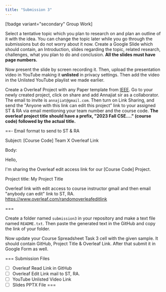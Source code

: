 ```yaml
---
title: "Submission 3"
---
```


[!badge variant="secondary" Group Work]

Select a tentative topic which you plan to research on and plan an outline of it with the idea. You can change the topic later while you go through the submissions but do not worry about it now. Create a Google Slide which should contain, an Introduction, slides regarding the topic, related research, challenges, what you plan to do and conclusion. **All the slides must have page numbers.**

Now present the slide by screen recording it. Then, upload the presentation video in YouTube making it **unlisted** in privacy settings. Then add the video in the Unlisted YouTube playlist we made earlier.

Create a Overleaf Project with any Paper template from [IEEE](https://www.overleaf.com/latex/templates/ieee-conference-template/grfzhhncsfqn). Go to your newly created project, click on share and add Annajiat sir as a collaborator. The email to invite is `annajiat@gmail.com`. Then turn on Link Sharing, and send the "Anyone with this link can edit this project” link to your assigned ST & RA via email mentioning your team number and the course code. **The overleaf project title should have a prefix, "2023 Fall CSE...." (course code) followed by the actual title.**

==- Email format to send to ST & RA

Subject: [Course Code] Team X Overleaf Link

Body:

Hello,

I'm sharing the Overleaf edit access link for our [Course Code] Project.

Project title:
My Project Title

Overleaf link with edit access to course instructor gmail and then email "anybody can edit" link to ST, RA.
https://www.overleaf.com/randomoverleafeditlink

===

Create a folder named `submission3` in your repository and make a text file named `README.txt`. Then paste the generated text in the GitHub and copy the link of your folder.

Now update your Course Spreadsheet Task 3 cell with the given sample. It should contain GitHub, Project Title & Overleaf Link. After that submit it in Google Form as well.

=== Submission Files
- [ ] Overleaf Read Link in GitHub
- [ ] Overleaf Edit Link mail to ST, RA.
- [ ] YouTube Unlisted Video Link
- [ ] Slides PPTX File
===
